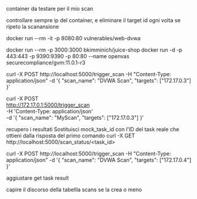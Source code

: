 container da testare per il mio scan

controllare sempre ip del container, e eliminare il target id ogni volta se ripeto la scanansione

docker run --rm -it -p 8080:80 vulnerables/web-dvwa


docker run --rm -p 3000:3000 bkimminich/juice-shop
docker run -d -p 443:443 -p 9390:9390 -p 80:80 --name openvas securecompliance/gvm:11.0.1-r3

curl -X POST http://localhost:5000/trigger_scan -H "Content-Type: application/json" -d '{
  "scan_name": "DVWA Scan",
  "targets": ["172.17.0.3"]
}'

curl -X POST \
  http://172.17.0.1:5000/trigger_scan \
  -H 'Content-Type: application/json' \
  -d '{
    "scan_name": "MyScan",
    "targets": ["172.17.0.3"]
  }'

recupero i resultati
Sostituisci mock_task_id con l'ID del task reale che ottieni dalla risposta del primo comando
curl -X GET http://localhost:5000/scan_status/<task_id>




curl -X POST http://localhost:5000/trigger_scan -H "Content-Type: application/json" -d '{
  "scan_name": "DVWA Scan",
  "targets": ["172.17.0.4"]
}'


aggiustare get task result



capire il discorso della tabellla scans se la crea o meno